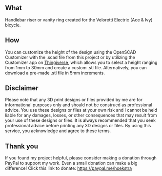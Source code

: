 ## What
Handlebar riser or vanity ring created for the Veloretti Electric (Ace & Ivy) bicycle.

## How
You can customize the height of the design using the OpenSCAD Customizer with the .scad file from this project or by utilizing the Customizer app on [Thingiverse](https://www.thingiverse.com/thing:5879317), which allows you to select a height ranging from 1mm to 30mm and create a custom .stl file. Alternatively, you can download a pre-made .stl file in 5mm increments.

## Disclaimer
Please note that any 3D print designs or files provided by me are for informational purposes only and should not be construed as professional advice. You use these designs or files at your own risk and I cannot be held liable for any damages, losses, or other consequences that may result from your use of these designs or files. It is always recommended that you seek professional advice before printing any 3D designs or files. By using this service, you acknowledge and agree to these terms.

## Thank you
If you found my project helpful, please consider making a donation through PayPal to support my work. Even a small donation can make a big difference! Click this link to donate: https://paypal.me/hoekstra

